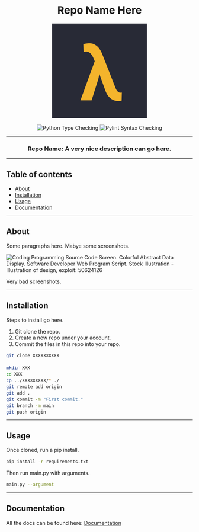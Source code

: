 <div align="center">
  
  # Repo Name Here
  
  <img src="assets/logo.png" width="256" height="256" />
  
  ![Python Type Checking](https://github.com/lambda-foundation/github_actions_practice/actions/workflows/python_type_check.yml/badge.svg)
  ![Pylint Syntax Checking](https://github.com/lambda-foundation/github_actions_practice/actions/workflows/pylint.yml/badge.svg)

  ---

  ### Repo Name: A very nice description can go here.

  ---
  
</div>

## Table of contents

- [About](#about)
- [Installation](#installation)
- [Usage](#usage)
- [Documentation](#documentation)

---

## About

Some paragraphs here.
Mabye some screenshots.

<img width="100%" height="200px" src="https://thumbs.dreamstime.com/b/coding-programming-source-code-screen-colorful-abstract-data-display-software-developer-web-program-script-computer-50624126.jpg" alt="Coding Programming Source Code Screen. Colorful Abstract Data Display.  Software Developer Web Program Script. Stock Illustration - Illustration of  design, exploit: 50624126"/>

Very bad screenshots.

---

## Installation

Steps to install go here.

1. Git clone the repo.
2. Create a new repo under your account.
3. Commit the files in this repo into your repo.

```bash
git clone XXXXXXXXXX

mkdir XXX
cd XXX
cp ../XXXXXXXXX/* ./
git remote add origin
git add .
git commit -m "First commit."
git branch -m main
git push origin
```

---

## Usage

Once cloned, run a pip install.

```bash
pip install -r requirements.txt
```

Then run main.py with arguments.

```bash
main.py --argument
```
---

## Documentation

All the docs can be found here: [Documentation](https://github.com/lambda-foundation/python_repo_template/tree/main/docs)
